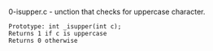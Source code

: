 0-isupper.c - unction that checks for uppercase character.

    Prototype: int _isupper(int c);
    Returns 1 if c is uppercase
    Returns 0 otherwise

